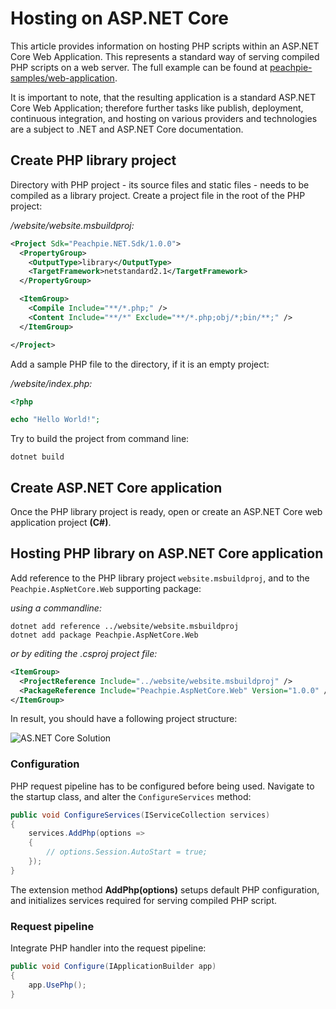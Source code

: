# Hosting on ASP.NET Core

This article provides information on hosting PHP scripts within an ASP.NET Core Web Application. This represents a standard way of serving compiled PHP scripts on a web server. The full example can be found at [peachpie-samples/web-application](https://github.com/iolevel/peachpie-samples/tree/master/web-application).

It is important to note, that the resulting application is a standard ASP.NET Core Web Application; therefore further tasks like publish, deployment, continuous integration, and hosting on various providers and technologies are a subject to .NET and ASP.NET Core documentation.

## Create PHP library project

Directory with PHP project - its source files and static files - needs to be compiled as a library project. Create a project file in the root of the PHP project:

*/website/website.msbuildproj:*
```xml
<Project Sdk="Peachpie.NET.Sdk/1.0.0">
  <PropertyGroup>
    <OutputType>library</OutputType>
    <TargetFramework>netstandard2.1</TargetFramework>
  </PropertyGroup>

  <ItemGroup>
    <Compile Include="**/*.php;" />
    <Content Include="**/*" Exclude="**/*.php;obj/*;bin/**;" />
  </ItemGroup>

</Project>
```

Add a sample PHP file to the directory, if it is an empty project:

*/website/index.php:*
```php
<?php

echo "Hello World!";
```

Try to build the project from command line:

```shell
dotnet build
```

## Create ASP.NET Core application

Once the PHP library project is ready, open or create an ASP.NET Core web application project **(C#)**.

## Hosting PHP library on ASP.NET Core application

Add reference to the PHP library project `website.msbuildproj`, and to the `Peachpie.AspNetCore.Web` supporting package:

*using a commandline:*
```shell
dotnet add reference ../website/website.msbuildproj
dotnet add package Peachpie.AspNetCore.Web
```

*or by editing the .csproj project file:*
```xml
<ItemGroup>
  <ProjectReference Include="../website/website.msbuildproj" />
  <PackageReference Include="Peachpie.AspNetCore.Web" Version="1.0.0" />
</ItemGroup>
```

In result, you should have a following project structure:

![AS.NET Core Solution](/img/vs-aspnetcore-sln.png)

### Configuration

PHP request pipeline has to be configured before being used. Navigate to the startup class, and alter the `ConfigureServices` method:

```c#
public void ConfigureServices(IServiceCollection services)
{
    services.AddPhp(options =>
    {
        // options.Session.AutoStart = true;
    });
}
```

The extension method **AddPhp(options)** setups default PHP configuration, and initializes services required for serving compiled PHP script.

### Request pipeline

Integrate PHP handler into the request pipeline:

```c#
public void Configure(IApplicationBuilder app)
{
    app.UsePhp();
}
```
